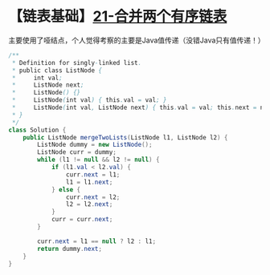 # 【链表基础】[21-合并两个有序链表](https://leetcode-cn.com/problems/merge-two-sorted-lists/)

主要使用了哑结点，个人觉得考察的主要是Java值传递（没错Java只有值传递！）

```java
/**
 * Definition for singly-linked list.
 * public class ListNode {
 *     int val;
 *     ListNode next;
 *     ListNode() {}
 *     ListNode(int val) { this.val = val; }
 *     ListNode(int val, ListNode next) { this.val = val; this.next = next; }
 * }
 */
class Solution {
    public ListNode mergeTwoLists(ListNode l1, ListNode l2) {
        ListNode dummy = new ListNode();
        ListNode curr = dummy;
        while (l1 != null && l2 != null) {
            if (l1.val < l2.val) {
                curr.next = l1;
                l1 = l1.next;
            } else {
                curr.next = l2;
                l2 = l2.next;
            }
            curr = curr.next;
        }

        curr.next = l1 == null ? l2 : l1;
        return dummy.next;
    }
}
```

